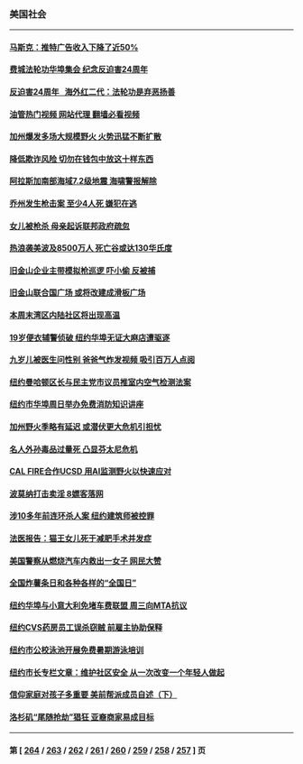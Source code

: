 ### 美国社会
---
#### [马斯克：推特广告收入下降了近50%](../../pages/ncid1078160/n14035667.md?07171245) 
#### [费城法轮功华埠集会 纪念反迫害24周年](../../pages/ncid1078160/n14035656.md?07171245) 
#### [反迫害24周年   海外红二代：法轮功是弃恶扬善](../../pages/ncid1078160/n14035637.md?07171245) 
#### [油管热门视频 网站代理 翻墙必看视频](http://138.2.39.72:81/youtube.html?epic-marker?07171245)
#### [加州爆发多场大规模野火 火势迅猛不断扩散](../../pages/ncid1078160/n14035621.md?07171245) 
#### [降低欺诈风险 切勿在钱包中放这十样东西](../../pages/ncid1078160/n14035589.md?07171245) 
#### [阿拉斯加南部海域7.2级地震 海啸警报解除](../../pages/ncid1078160/n14035370.md?07171245) 
#### [乔州发生枪击案 至少4人死 嫌犯在逃](../../pages/ncid1078160/n14035020.md?07171245) 
#### [女儿被枪杀 母亲起诉联邦政府疏忽](../../pages/ncid1078160/n14034916.md?07171245) 
#### [热浪袭美波及8500万人 死亡谷或达130华氏度](../../pages/ncid1078160/n14034889.md?07171245) 
#### [旧金山企业主带模拟枪巡逻 吓小偷 反被捕](../../pages/ncid1078160/n14034741.md?07171245) 
#### [旧金山联合国广场 或将改建成滑板广场](../../pages/ncid1078160/n14034725.md?07171245) 
#### [本周末湾区内陆社区将出现高温](../../pages/ncid1078160/n14034678.md?07171245) 
#### [19岁便衣辅警侦破 纽约华埠无证大麻店遭驱逐](../../pages/ncid1078160/n14034657.md?07171245) 
#### [九岁儿被医生问性别 爸爸气炸发视频 吸引百万人点阅](../../pages/ncid1078160/n14034650.md?07171245) 
#### [纽约曼哈顿区长与民主党市议员推室内空气检测法案](../../pages/ncid1078160/n14034659.md?07171245) 
#### [纽约市华埠周日举办免费消防知识讲座](../../pages/ncid1078160/n14034645.md?07171245) 
#### [加州野火季略有延迟 或潜伏更大危机引担忧](../../pages/ncid1078160/n14034590.md?07171245) 
#### [名人外孙毒品过量死 凸显芬太尼危机](../../pages/ncid1078160/n14034621.md?07171245) 
#### [CAL FIRE合作UCSD 用AI监测野火以快速应对](../../pages/ncid1078160/n14034574.md?07171245) 
#### [波莫纳打击卖淫 8嫖客落网](../../pages/ncid1078160/n14034564.md?07171245) 
#### [涉10多年前连环杀人案 纽约建筑师被控罪](../../pages/ncid1078160/n14034493.md?07171245) 
#### [法医报告：猫王女儿死于减肥手术并发症](../../pages/ncid1078160/n14033891.md?07171245) 
#### [美国警察从燃烧汽车内救出一女子 网民大赞](../../pages/ncid1078160/n14034213.md?07171245) 
#### [全国炸薯条日和各种各样的“全国日”](../../pages/ncid1078160/n14034161.md?07171245) 
#### [纽约华埠与小意大利免堵车费联盟 周三向MTA抗议](../../pages/ncid1078160/n14034104.md?07171245) 
#### [纽约CVS药房员工误杀窃贼 前雇主协助保释](../../pages/ncid1078160/n14034078.md?07171245) 
#### [纽约市公校泳池开展免费暑期游泳培训](../../pages/ncid1078160/n14034084.md?07171245) 
#### [纽约市长专栏文章：维护社区安全 从一次改变一个年轻人做起](../../pages/ncid1078160/n14034091.md?07171245) 
#### [信仰家庭对孩子多重要 美前帮派成员自述（下）](../../pages/ncid1078160/n14033330.md?07171245) 
#### [洛杉矶“尾随抢劫”猖狂 亚裔商家易成目标](../../pages/ncid1078160/n14034033.md?07171245) 

---
#### 第 [ [264](./264.md?07171245) / [263](./263.md?07171245) / [262](./262.md?07171245) / [261](./261.md?07171245) / [260](./260.md?07171245) / [259](./259.md?07171245) / [258](./258.md?07171245) / [257](./257.md?07171245) ] 页
